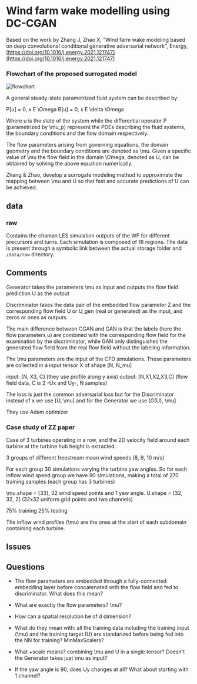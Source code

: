 # Wind farm wake modelling using DC-CGAN

Based on the work by Zhang J, Zhao X, "Wind farm wake modeling based on deep convolutional
conditional generative adversarial network", Energy, [https://doi.org/10.1016/j.energy.2021.121747](https://doi.org/10.1016/j.energy.2021.121747)

### Flowchart of the proposed surrogated model

![flowchart](https://github.com/maxibove13/ZZ_DC_CGAN/blob/main/figures/flowchart?raw=true)

A general steady-state parametrized fluid system can be described by:

P[u] = 0, x E \Omega
B[u] = 0, x E \delta \Omega

Where u is the state of the system while the differential operator P (parametrized by \mu_p) represent the PDEs describing the fluid systems, the boundary conditions and the flow domain respectively.

The flow parameters arising from governing equations, the domain geometry and the boundary conditions are denoted as \mu.
Given a specific value of \mu the flow field in the domain \Omega, denoted as U, can be obtained by solving the above equation numerically.

Zhang & Zhao, develop a surrogate modeling method to approximate the mapping between \mu and U so that fast and accurate predictions of U can be achieved.

## data

### raw

Contains the chaman LES simulation outputs of the WF for different precursors and turns.
Each simulation is composed of 18 regions.
The data is present through a symbolic link between the actual storage folder and `/data/raw` directory.

## Comments

Generator takes the parameters \mu as input and outputs the flow field prediction U as the output

Discriminator takes the data pair of the embedded flow parameter Z and the corresponding flow field U or U_gen (real or generated) as the input, and zeros or ones as outputs.

The main difference between CGAN and GAN is that the labels (here the flow parameters u) are combined with the corresponding flow field for the examination by the discriminator, while GAN only distinguishes the generated flow field from the real flow field without the labeling information.

The \mu parameters are the input of the CFD simulations.
These parameters are collected in a input tensor X of shape [N, N_mu]

input: [N, X3, C] (they use profile along y axis)
output: [N,X1,X2,X3,C] (flow field data, C is 2 -Ux and Uy-, N samples)

The loss is just the common adversarial loss but for the Discriminator instead of x we use [U, \mu] and for the Generator we use [G(U), \mu] 

They use Adam optimizer

### Case study of ZZ paper

Case of 3 turbines operating in a row, and the 2D velocity field around each turbine at the turbine hub height is extracted.

3 groups of different freestream mean wind speeds (8, 9, 10 m/s)

For each group 30 simulations varying the turbine yaw angles.
So for each inflow wind speed group we have 90 simulations, making a total of 270 training samples (each group has 3 turbines) 

\mu.shape = [33], 32 wind speed points and 1 yaw angle.
U.shape = [32, 32, 2] (32x32 uniform grid points and two channels)

75% training
25% testing

The inflow wind profiles (\mu) are the ones at the start of each subdomain containing each turbine.

## Issues

## Questions

- The flow parameters are embedded through a fully-connected embedding layer before concatenated with the flow field and fed to discriminator. What does this mean?

- What are exactly the flow parameters? \mu?

- How can a spatial resolution be of d dimension?

- What do they mean with: all the training data including the training input (\mu) and the training target (U) are standarized before being fed into the NN for training? 
MinMaxScalers?

- What +scale means? combining \mu and U in a single tensor? Doesn't the Generator takes just \mu as input?

- If the yaw angle is 90, does Uy changes at all? What about starting with 1 channel? 